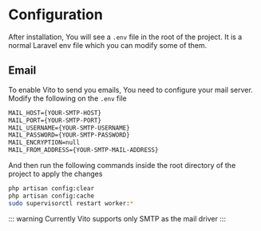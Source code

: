 # Configuration

After installation, You will see a `.env` file in the root of the project. It is a normal Laravel env file which you can modify some of them.

## Email

To enable Vito to send you emails, You need to configure your mail server. Modify the following on the `.env` file

```txt
MAIL_HOST={YOUR-SMTP-HOST}
MAIL_PORT={YOUR-SMTP-PORT}
MAIL_USERNAME={YOUR-SMTP-USERNAME}
MAIL_PASSWORD={YOUR-SMTP-PASSWORD}
MAIL_ENCRYPTION=null
MAIL_FROM_ADDRESS={YOUR-SMTP-MAIL-ADDRESS}
```

And then run the following commands inside the root directory of the project to apply the changes

```sh
php artisan config:clear
php artisan config:cache
sudo supervisorctl restart worker:*
```

::: warning
Currently Vito supports only SMTP as the mail driver
:::